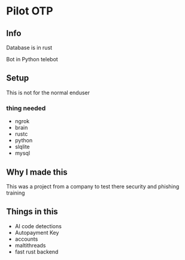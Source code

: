 # Pilot OTP 

## Info

Database is in rust

Bot in Python telebot

## Setup
This is not for the normal enduser
### thing needed
- ngrok
- brain
- rustc
- python
- slqlite
- mysql


## Why I made this

This was a project from a company to test there security and phishing training 


## Things in this

- AI code detections
- Autopayment Key
- accounts
- maltithreads
- fast rust backend

